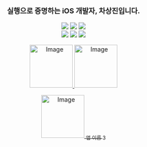 <h3 align="center">
실행으로 증명하는 iOS 개발자, 차상진입니다.
</h3>
  
<p align="center">
<!-- <img src="https://img.shields.io/badge/Swift-F05138?style=flat-square&logo=Swift&logoColor=white"/></a> -->
<!-- <img src="https://img.shields.io/badge/iOS-000000?style=flat-square&logo=iOS&logoColor=white"/></a> -->
  <img src="https://img.shields.io/badge/SwiftUI-F05138?style=flat-square&logo=Swift&logoColor=white"/></a>
  <img src="https://img.shields.io/badge/UIKit-FFFFFF?style=flat-square&logo=Swift&logoColor=orange"/></a>
  <img src="https://img.shields.io/badge/RxSwift-FF4CB3?style=flat-square&logo=reactivex&logoColor=pink"/></a>
<br>
<img src="https://img.shields.io/badge/Xcode-147EFB?style=flat-square&logo=Xcode&logoColor=white"/></a>
<img src="https://img.shields.io/badge/Figma-A259FF?style=flat-square&logo=Figma&logoColor=white"/></a>
<img src="https://img.shields.io/badge/Notion-000000?style=flat-square&logo=Notion&logoColor=white"/></a>

</p>


<!--
[Top language by commit](http://github-profile-summary-cards.vercel.app/api/cards/most-commit-language?username=SsangG77&theme=tokyonight)
![Top language by repo](http://github-profile-summary-cards.vercel.app/api/cards/repos-per-language?username=SsangG77&theme=tokyonight)

[![Jeasung's github stats](https://github-readme-stats.vercel.app/api?username=SsangG77)](https://github.com/anuraghazra/github-readme-stats)
-->
<p align="center">
  <a href="https://apps.apple.com/app/id123">
      <img width="100" alt="Image" src="https://github.com/user-attachments/assets/8212642f-e9bf-4b90-9ef3-89bde7b6c946" />
  </a>
  
  <a href="https://apps.apple.com/app/id456">
      <img width="100" alt="Image" src="https://github.com/user-attachments/assets/8212642f-e9bf-4b90-9ef3-89bde7b6c946" />
  </a>
  
  <a href="https://apps.apple.com/app/id789">
    <div align="center">
      <img width="100" alt="Image" src="https://github.com/user-attachments/assets/8212642f-e9bf-4b90-9ef3-89bde7b6c946" />
      <sub>앱 이름 3</sub>
    </div>
  </a>
</p>
